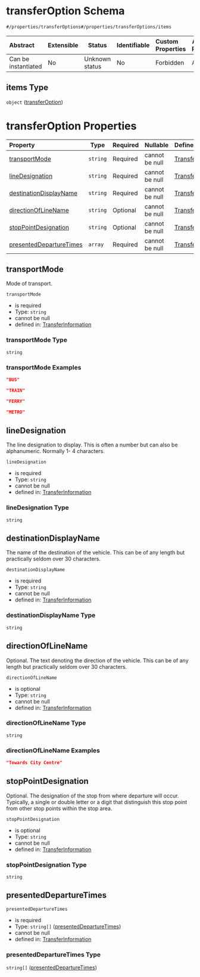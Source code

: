 # transferOption Schema

```txt
#/properties/transferOptions#/properties/transferOptions/items
```




| Abstract            | Extensible | Status         | Identifiable | Custom Properties | Additional Properties | Access Restrictions | Defined In                                                                                                        |
| :------------------ | ---------- | -------------- | ------------ | :---------------- | --------------------- | ------------------- | ----------------------------------------------------------------------------------------------------------------- |
| Can be instantiated | No         | Unknown status | No           | Forbidden         | Allowed               | none                | [transfer-information.json\*](../../schema/extended-information/transfer-information.json "open original schema") |

## items Type

`object` ([transferOption](transfer-information-properties-transferoptions-transferoption.md))

# transferOption Properties

| Property                                            | Type     | Required | Nullable       | Defined by                                                                                                                                                                                                                       |
| :-------------------------------------------------- | -------- | -------- | -------------- | :------------------------------------------------------------------------------------------------------------------------------------------------------------------------------------------------------------------------------- |
| [transportMode](#transportmode)                     | `string` | Required | cannot be null | [TransferInformation](transfer-information-properties-transferoptions-transferoption-properties-transportmode.md "\#/properties/transferOptions#/properties/transferOptions/items/properties/transportMode")                     |
| [lineDesignation](#linedesignation)                 | `string` | Required | cannot be null | [TransferInformation](transfer-information-properties-transferoptions-transferoption-properties-linedesignation.md "\#/properties/transferOptions#/properties/transferOptions/items/properties/lineDesignation")                 |
| [destinationDisplayName](#destinationdisplayname)   | `string` | Required | cannot be null | [TransferInformation](transfer-information-properties-transferoptions-transferoption-properties-destinationdisplayname.md "\#/properties/transferOptions#/properties/transferOptions/items/properties/destinationDisplayName")   |
| [directionOfLineName](#directionoflinename)         | `string` | Optional | cannot be null | [TransferInformation](transfer-information-properties-transferoptions-transferoption-properties-directionoflinename.md "\#/properties/transferOptions#/properties/transferOptions/items/properties/directionOfLineName")         |
| [stopPointDesignation](#stoppointdesignation)       | `string` | Optional | cannot be null | [TransferInformation](transfer-information-properties-transferoptions-transferoption-properties-stoppointdesignation.md "\#/properties/transferOptions#/properties/transferOptions/items/properties/stopPointDesignation")       |
| [presentedDepartureTimes](#presenteddeparturetimes) | `array`  | Required | cannot be null | [TransferInformation](transfer-information-properties-transferoptions-transferoption-properties-presenteddeparturetimes.md "\#/properties/transferOptions#/properties/transferOptions/items/properties/presentedDepartureTimes") |

## transportMode

Mode of transport.


`transportMode`

-   is required
-   Type: `string`
-   cannot be null
-   defined in: [TransferInformation](transfer-information-properties-transferoptions-transferoption-properties-transportmode.md "\#/properties/transferOptions#/properties/transferOptions/items/properties/transportMode")

### transportMode Type

`string`

### transportMode Examples

```json
"BUS"
```

```json
"TRAIN"
```

```json
"FERRY"
```

```json
"METRO"
```

## lineDesignation

The line designation to display. This is often a number but can also be alphanumeric. Normally 1- 4 characters.


`lineDesignation`

-   is required
-   Type: `string`
-   cannot be null
-   defined in: [TransferInformation](transfer-information-properties-transferoptions-transferoption-properties-linedesignation.md "\#/properties/transferOptions#/properties/transferOptions/items/properties/lineDesignation")

### lineDesignation Type

`string`

## destinationDisplayName

The name of the destination of the vehicle. This can be of any length but practically seldom over 30 characters.


`destinationDisplayName`

-   is required
-   Type: `string`
-   cannot be null
-   defined in: [TransferInformation](transfer-information-properties-transferoptions-transferoption-properties-destinationdisplayname.md "\#/properties/transferOptions#/properties/transferOptions/items/properties/destinationDisplayName")

### destinationDisplayName Type

`string`

## directionOfLineName

Optional. The text denoting the direction of the vehicle. This can be of any length but practically seldom over 30 characters.


`directionOfLineName`

-   is optional
-   Type: `string`
-   cannot be null
-   defined in: [TransferInformation](transfer-information-properties-transferoptions-transferoption-properties-directionoflinename.md "\#/properties/transferOptions#/properties/transferOptions/items/properties/directionOfLineName")

### directionOfLineName Type

`string`

### directionOfLineName Examples

```json
"Towards City Centre"
```

## stopPointDesignation

Optional. The designation of the stop from where departure will occur. Typically, a single or double letter or a digit that distinguish this stop point from other stop points within the stop area.


`stopPointDesignation`

-   is optional
-   Type: `string`
-   cannot be null
-   defined in: [TransferInformation](transfer-information-properties-transferoptions-transferoption-properties-stoppointdesignation.md "\#/properties/transferOptions#/properties/transferOptions/items/properties/stopPointDesignation")

### stopPointDesignation Type

`string`

## presentedDepartureTimes




`presentedDepartureTimes`

-   is required
-   Type: `string[]` ([presentedDepartureTimes](transfer-information-properties-transferoptions-transferoption-properties-presenteddeparturetimes-presenteddeparturetimes.md))
-   cannot be null
-   defined in: [TransferInformation](transfer-information-properties-transferoptions-transferoption-properties-presenteddeparturetimes.md "\#/properties/transferOptions#/properties/transferOptions/items/properties/presentedDepartureTimes")

### presentedDepartureTimes Type

`string[]` ([presentedDepartureTimes](transfer-information-properties-transferoptions-transferoption-properties-presenteddeparturetimes-presenteddeparturetimes.md))
